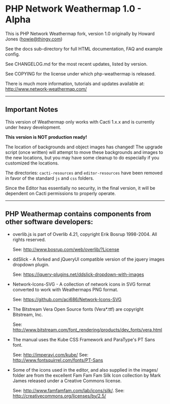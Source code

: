 # PHP Network Weathermap 1.0 - Alpha

This is PHP Network Weathermap fork, version 1.0 originally by Howard Jones (howie@thingy.com)

See the docs sub-directory for full HTML documentation, FAQ and example config.

See CHANGELOG.md for the most recent updates, listed by version.

See COPYING for the license under which php-weathermap is released.

There is much more information, tutorials and updates available at:
    http://www.network-weathermap.com/

------

## Important Notes
This version of Weathermap only works with Cacti 1.x.x and is currently under
heavy development.

**This version is NOT production ready!**

The location of backgrounds and object images has changed!  The upgrade script 
(once written) will attempt to move these backgrounds and images to the new locations, 
but you may have some cleanup to do especially if you customized the locations.

The directories: `cacti-resources` and `editor-resources` have been removed
in favor of the standard `js` and `css` folders.

Since the Editor has essentially no security, in the final version, it will be
dependent on Cacti permissions to properly operate.

------

## PHP Weathermap contains components from other software developers:

* overlib.js is part of Overlib 4.21, copyright Erik Bosrup 1998-2004. All rights reserved.

  See: http://www.bosrup.com/web/overlib/?License

* ddSlick - A forked and jQueryUI compatible version of the jquery images dropdown
  plugin.

  See: https://jquery-plugins.net/ddslick-dropdown-with-images

* Network-Icons-SVG - A collection of network icons in SVG format converted
  to work with Weathermaps PNG format.

  See: https://github.com/aci686/Network-Icons-SVG

* The Bitstream Vera Open Source fonts (Vera\*.ttf) are copyright Bitstream, Inc.

  See: http://www.bitstream.com/font_rendering/products/dev_fonts/vera.html

* The manual uses the Kube CSS Framework and ParaType's PT Sans font.

  See: http://imperavi.com/kube/
  See: http://www.fontsquirrel.com/fonts/PT-Sans

* Some of the icons used in the editor, and also supplied in the images/ folder are
  from the excellent Fam Fam Fam Silk Icon collection by Mark James released under
  a Creative Commons license.

  See: http://www.famfamfam.com/lab/icons/silk/.
  See: http://creativecommons.org/licenses/by/2.5/
